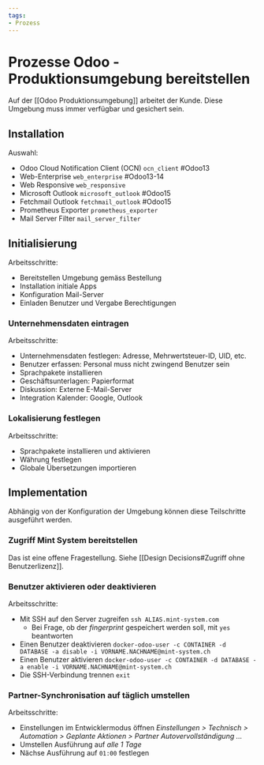 ```yaml
---
tags:
- Prozess
---
```

# Prozesse Odoo - Produktionsumgebung bereitstellen

Auf der [[Odoo Produktionsumgebung]] arbeitet der Kunde. Diese Umgebung muss immer verfügbar und gesichert sein.

## Installation

Auswahl:
* Odoo Cloud Notification Client (OCN) `ocn_client` #Odoo13
* Web-Enterprise `web_enterprise` #Odoo13-14
* Web Responsive  `web_responsive`
* Microsoft Outlook `microsoft_outlook` #Odoo15 
* Fetchmail Outlook  `fetchmail_outlook` #Odoo15 
* Prometheus Exporter `prometheus_exporter`
* Mail Server Filter `mail_server_filter`

## Initialisierung

Arbeitsschritte:
* Bereitstellen Umgebung gemäss Bestellung
* Installation initiale Apps
* Konfiguration Mail-Server
* Einladen Benutzer und Vergabe Berechtigungen

### Unternehmensdaten eintragen

Arbeitsschritte:
* Unternehmensdaten festlegen: Adresse, Mehrwertsteuer-ID, UID, etc.
* Benutzer erfassen: Personal muss nicht zwingend Benutzer sein
* Sprachpakete installieren
* Geschäftsunterlagen: Papierformat
* Diskussion: Externe E-Mail-Server
* Integration Kalender: Google, Outlook

### Lokalisierung festlegen

Arbeitsschritte:
* Sprachpakete installieren und aktivieren
* Währung festlegen
* Globale Übersetzungen importieren

## Implementation

Abhängig von der Konfiguration der Umgebung können diese Teilschritte ausgeführt werden.

### Zugriff Mint System bereitstellen

Das ist eine offene Fragestellung. Siehe [[Design Decisions#Zugriff ohne Benutzerlizenz]].

### Benutzer aktivieren oder deaktivieren

Arbeitsschritte:
* Mit SSH auf den Server zugreifen `ssh ALIAS.mint-system.com`
	* Bei Frage, ob der *fingerprint* gespeichert werden soll, mit `yes` beantworten
* Einen Benutzer deaktivieren `docker-odoo-user -c CONTAINER -d DATABASE -a disable -i VORNAME.NACHNAME@mint-system.ch`
* Einen Benutzer aktivieren `docker-odoo-user -c CONTAINER -d DATABASE -a enable -i VORNAME.NACHNAME@mint-system.ch`
* Die SSH-Verbindung trennen `exit`

### Partner-Synchronisation auf täglich umstellen

Arbeitsschritte:
* Einstellungen im Entwicklermodus öffnen *Einstellungen > Technisch > Automation > Geplante Aktionen > Partner Autovervollständigung ...*
* Umstellen Ausführung auf *alle 1 Tage*
* Nächse Ausführung auf `01:00` festlegen